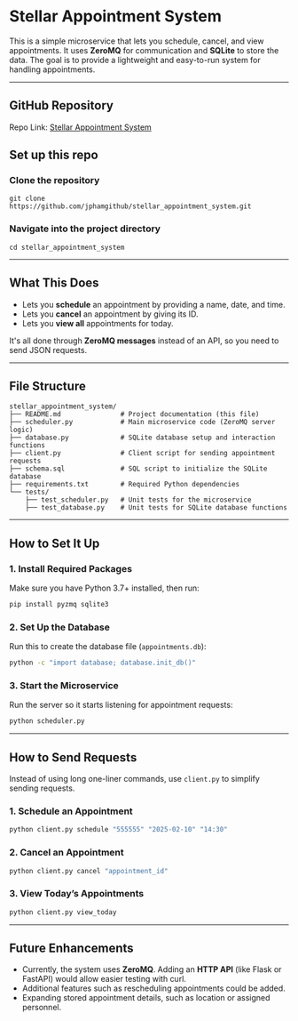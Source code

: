
# Stellar Appointment System

This is a simple microservice that lets you schedule, cancel, and view appointments. It uses **ZeroMQ** for communication and **SQLite** to store the data. The goal is to provide a lightweight and easy-to-run system for handling appointments.

---

## GitHub Repository
Repo Link: [Stellar Appointment System](https://github.com/jphamgithub/stellar_appointment_system.git)

## Set up this repo

### Clone the repository
```
git clone https://github.com/jphamgithub/stellar_appointment_system.git
```

### Navigate into the project directory
```
cd stellar_appointment_system
```

---

## What This Does
- Lets you **schedule** an appointment by providing a name, date, and time.
- Lets you **cancel** an appointment by giving its ID.
- Lets you **view all** appointments for today.

It's all done through **ZeroMQ messages** instead of an API, so you need to send JSON requests.

---

## File Structure

```
stellar_appointment_system/
├── README.md               # Project documentation (this file)
├── scheduler.py            # Main microservice code (ZeroMQ server logic)
├── database.py             # SQLite database setup and interaction functions
├── client.py               # Client script for sending appointment requests
├── schema.sql              # SQL script to initialize the SQLite database
├── requirements.txt        # Required Python dependencies
└── tests/
    ├── test_scheduler.py   # Unit tests for the microservice
    ├── test_database.py    # Unit tests for SQLite database functions
```

---

## How to Set It Up

### 1. Install Required Packages
Make sure you have Python 3.7+ installed, then run:
```bash
pip install pyzmq sqlite3
```

### 2. Set Up the Database
Run this to create the database file (`appointments.db`):
```bash
python -c "import database; database.init_db()"
```

### 3. Start the Microservice
Run the server so it starts listening for appointment requests:
```bash
python scheduler.py
```

---

## How to Send Requests

Instead of using long one-liner commands, use `client.py` to simplify sending requests.

### 1. Schedule an Appointment
```bash
python client.py schedule "555555" "2025-02-10" "14:30"
```

### 2. Cancel an Appointment
```bash
python client.py cancel "appointment_id"
```

### 3. View Today’s Appointments
```bash
python client.py view_today
```

---

## Future Enhancements
- Currently, the system uses **ZeroMQ**. Adding an **HTTP API** (like Flask or FastAPI) would allow easier testing with curl.
- Additional features such as rescheduling appointments could be added.
- Expanding stored appointment details, such as location or assigned personnel.
